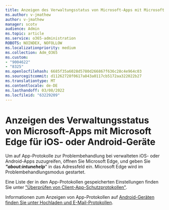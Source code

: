 ```yaml
---
title: Anzeigen des Verwaltungsstatus von Microsoft-Apps mit Microsoft Edge für iOS- oder Android-Geräte
ms.author: v-jmathew
author: v-jmathew
manager: scotv
audience: Admin
ms.topic: article
ms.service: o365-administration
ROBOTS: NOINDEX, NOFOLLOW
ms.localizationpriority: medium
ms.collection: Adm_O365
ms.custom:
- "9004622"
- "8325"
ms.openlocfilehash: 6685f35a6028d5780d266867f636c28c4e964c03
ms.sourcegitcommit: d11262728f0617a843a0117cb5172aa322022b27
ms.translationtype: MT
ms.contentlocale: de-DE
ms.lasthandoff: 03/08/2022
ms.locfileid: "63229209"
---
```

# <a name="view-the-management-status-of-microsoft-apps-using-microsoft-edge-for-ios-or-android-devices"></a>Anzeigen des Verwaltungsstatus von Microsoft-Apps mit Microsoft Edge für iOS- oder Android-Geräte

Um auf App-Protokolle zur Problembehandlung bei verwalteten iOS- oder Android-Apps zuzugreifen, öffnen Sie Microsoft Edge, und geben Sie ***"about:intunehelp***" in das Adressfeld ein. Microsoft Edge wird im Problembehandlungsmodus gestartet.

Eine Liste der in den App-Protokollen gespeicherten Einstellungen finden Sie unter ["Überprüfen von Client-App-Schutzprotokollen"](https://go.microsoft.com/fwlink/?linkid=2141401).

Informationen zum Anzeigen von App-Protokollen auf [Android-Geräten finden Sie unter Hochladen und E-Mail-Protokollen](https://go.microsoft.com/fwlink/?linkid=2141408).

